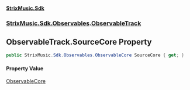 #### [StrixMusic.Sdk](./index.md 'index')
### [StrixMusic.Sdk.Observables](./StrixMusic-Sdk-Observables.md 'StrixMusic.Sdk.Observables').[ObservableTrack](./StrixMusic-Sdk-Observables-ObservableTrack.md 'StrixMusic.Sdk.Observables.ObservableTrack')
## ObservableTrack.SourceCore Property
```csharp
public StrixMusic.Sdk.Observables.ObservableCore SourceCore { get; }
```
#### Property Value
[ObservableCore](./StrixMusic-Sdk-Observables-ObservableCore.md 'StrixMusic.Sdk.Observables.ObservableCore')  
